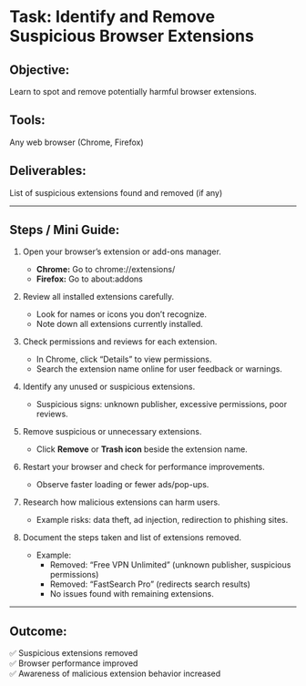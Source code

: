 # Task: Identify and Remove Suspicious Browser Extensions

## Objective:
Learn to spot and remove potentially harmful browser extensions.

## Tools:
Any web browser (Chrome, Firefox)

## Deliverables:
List of suspicious extensions found and removed (if any)

---

## Steps / Mini Guide:

1. Open your browser’s extension or add-ons manager.  
   - **Chrome:** Go to chrome://extensions/  
   - **Firefox:** Go to about:addons  

2. Review all installed extensions carefully.  
   - Look for names or icons you don’t recognize.  
   - Note down all extensions currently installed.  

3. Check permissions and reviews for each extension.  
   - In Chrome, click “Details” to view permissions.  
   - Search the extension name online for user feedback or warnings.  

4. Identify any unused or suspicious extensions.  
   - Suspicious signs: unknown publisher, excessive permissions, poor reviews.  

5. Remove suspicious or unnecessary extensions.  
   - Click **Remove** or **Trash icon** beside the extension name.  

6. Restart your browser and check for performance improvements.  
   - Observe faster loading or fewer ads/pop-ups.  

7. Research how malicious extensions can harm users.  
   - Example risks: data theft, ad injection, redirection to phishing sites.  

8. Document the steps taken and list of extensions removed.  
   - Example:  
     - Removed: “Free VPN Unlimited” (unknown publisher, suspicious permissions)  
     - Removed: “FastSearch Pro” (redirects search results)  
     - No issues found with remaining extensions.

---

## Outcome:
✅ Suspicious extensions removed  
✅ Browser performance improved  
✅ Awareness of malicious extension behavior increased
